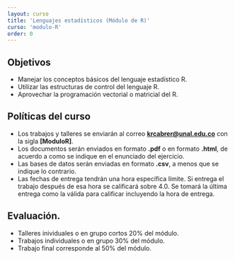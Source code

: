 ```yaml
---
layout: curso
title: 'Lenguajes estadísticos (Módulo de R)'
curso: 'modulo-R'
order: 0
---
```


## Objetivos

* Manejar los conceptos básicos del lenguaje estadístico R.
* Utilizar las estructuras de control del lenguaje R.
* Aprovechar la programación vectorial o matricial del R.

## Políticas del curso
  - Los trabajos y talleres se enviarán al correo **krcabrer@unal.edu.co** con
    la sigla **[ModuloR]**.
  - Los documentos serán enviados en formato **.pdf** o en formato **.html**,
    de acuerdo a como se indique en el enunciado del ejercicio.
  - Las bases de datos serán enviadas en formato **.csv**, a menos que se indique
    lo contrario.
  - Las fechas de entrega tendrán una hora específica límite. Si entrega el trabajo
    después de esa hora se calificará sobre 4.0. Se tomará la última entrega como
    la válida para calificar incluyendo la hora de entrega.

## Evaluación.
  - Talleres inividuales o en grupo cortos 20% del módulo.
  - Trabajos individuales o en grupo 30% del módulo.
  - Trabajo final corresponde al 50% del módulo.  
